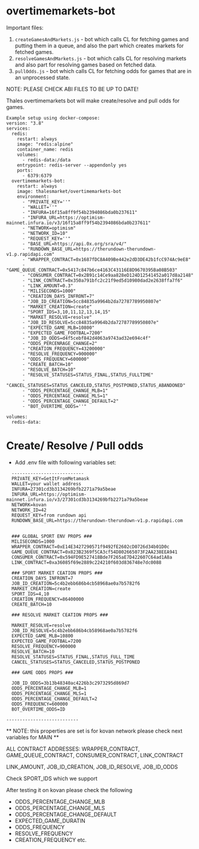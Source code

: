 # overtimemarkets-bot

Important files:

1. `createGamesAndMarkets.js` - bot which calls CL for fetching games and putting them in a queue, and also the part which creates markets for fetched games.
2. `resolveGamesAndMarkets.js` - bot which calls CL for resolving markets and also part for resolving games based on fetched data.
3. `pullOdds.js` - bot which calls CL for fetching odds for games that are in an unprocessed state.

NOTE: PLEASE CHECK ABI FILES TO BE UP TO DATE!

Thales overtimemarkets bot will make create/resolve and pull odds for games.

```
Example setup using docker-compose:
version: "3.8"
services:
  redis:
    restart: always
    image: "redis:alpine"
    container_name: redis
    volumes:
      - redis-data:/data
    entrypoint: redis-server --appendonly yes
    ports:
      - 6379:6379
  overtimemarkets-bot:
    restart: always
    image: thalesmarket/overtimemarkets-bot
    environment:
      - "PRIVATE_KEY=''"
      - "WALLET=''"
      - "INFURA=16f15a8ff9f54b2394086bda0b237611"
      - "INFURA_URL=https://optimism-mainnet.infura.io/v3/16f15a8ff9f54b2394086bda0b237611"
      - "NETWORK=optimism"
      - "NETWORK_ID=10"
      - "REQUEST_KEY=''"
      - "BASE_URL=https://api.0x.org/sra/v4/"
      - "RUNDOWN_BASE_URL=https://therundown-therundown-v1.p.rapidapi.com"
      - "WRAPPER_CONTRACT=0x1687fDC8A409Be442e2dD3DE42b1fcC974Ac9eE8"
      - "GAME_QUEUE_CONTRACT=0x5417c847b6ce4163C43116E8D9670395Ba08B503"
      - "CONSUMER_CONTRACT=0x2B91c14Ce9aa828eD124D12541452a017d8a2148"
      - "LINK_CONTRACT=0x350a791bfc2c21f9ed5d10980dad2e2638ffa7f6"
      - "LINK_AMOUNT=0.3"
      - "MILISECONDS=1000"
      - "CREATION_DAYS_INFRONT=7"
      - "JOB_ID_CREATION=5cc84835a9964b2da72787789950807e"
      - "MARKET_CREATION=create"
      - "SPORT_IDS=3,10,11,12,13,14,15"
      - "MARKET_RESOLVE=resolve"
      - "JOB_ID_RESOLVE=5cc84835a9964b2da72787789950807e"
      - "EXPECTED_GAME_MLB=10800"
      - "EXPECTED_GAME_FOOTBAL=7200"
      - "JOB_ID_ODDS=d4f5cebf842d4063a9743ad32e694c4f"
      - "ODDS_PERCENRAGE_CHANGE=2"
      - "CREATION_FREQUENCY=43200000"
      - "RESOLVE_FREQUENCY=900000"
      - "ODDS_FREQUENCY=600000"
      - "CREATE_BATCH=10"
      - "RESOLVE_BATCH=10"
      - "RESOLVE_STATUSES=STATUS_FINAL,STATUS_FULLTIME"
      - "CANCEL_STATUSES=STATUS_CANCELED,STATUS_POSTPONED,STATUS_ABANDONED"
      - "ODDS_PERCENTAGE_CHANGE_MLB=1"
      - "ODDS_PERCENTAGE_CHANGE_MLS=1"
      - "ODDS_PERCENTAGE_CHANGE_DEFAULT=2"
      - "BOT_OVERTIME_ODDS=''"

volumes:
  redis-data:

```

# Create/ Resolve / Pull odds

- Add .env file with following variables set:

```
  ---------------------------
  PRIVATE_KEY=GetItFromMetamask
  WALLET=your wallet address
  INFURA=27301cd3b3134269bfb2271a79a5beae
  INFURA_URL=https://optimism-mainnet.infura.io/v3/27301cd3b3134269bfb2271a79a5beae
  NETWORK=kovan
  NETWORK_ID=42
  REQUEST_KEY=from rundown api
  RUNDOWN_BASE_URL=https://therundown-therundown-v1.p.rapidapi.com


  ### GLOBAL SPORT ENV PROPS ###
  MILISECONDS=1000
  WRAPPER_CONTRACT=0xE14E3427290571f9492fE2602cD0726d34b01D0c
  GAME_QUEUE_CONTRACT=0x823B2369f5CA3cf54D802665073F2AA238EEA941
  CONSUMER_CONTRACT=0x594FD9E527418Bde7F265aE7D422607C64ad1A8a
  LINK_CONTRACT=0xa36085f69e2889c224210f603d836748e7dc0088

  ### SPORT MARKET CEATION PROPS ###
  CREATION_DAYS_INFRONT=7
  JOB_ID_CREATION=5c4b2ebb686b4cb58968ae0a7b5782f6
  MARKET_CREATION=create
  SPORT_IDS=4,10
  CREATION_FREQUENCY=86400000
  CREATE_BATCH=10

  ### RESOLVE MARKET CEATION PROPS ###

  MARKET_RESOLVE=resolve
  JOB_ID_RESOLVE=5c4b2ebb686b4cb58968ae0a7b5782f6
  EXPECTED_GAME_MLB=10800
  EXPECTED_GAME_FOOTBAL=7200
  RESOLVE_FREQUENCY=900000
  RESOLVE_BATCH=10
  RESOLVE_STATUSES=STATUS_FINAL,STATUS_FULL_TIME
  CANCEL_STATUSES=STATUS_CANCELED,STATUS_POSTPONED

  ### GAME ODDS PROPS ###

  JOB_ID_ODDS=3b13b48340ac4226b3c2973295d869d7
  ODDS_PERCENTAGE_CHANGE_MLB=1
  ODDS_PERCENTAGE_CHANGE_MLS=1
  ODDS_PERCENTAGE_CHANGE_DEFAULT=2
  ODDS_FREQUENCY=600000
  BOT_OVERTIME_ODDS=ID

---------------------------
```

** NOTE: this properties are set is for kovan network please check next variables for MAIN **

ALL CONTRACT ADDRESSES: WRAPPER_CONTRACT, GAME_QUEUE_CONTRACT, CONSUMER_CONTRACT, LINK_CONTRACT

LINK_AMOUNT, JOB_ID_CREATION, JOB_ID_RESOLVE, JOB_ID_ODDS

Check SPORT_IDS which we support

After testing it on kovan please check the following

- ODDS_PERCENTAGE_CHANGE_MLB
- ODDS_PERCENTAGE_CHANGE_MLS
- ODDS_PERCENTAGE_CHANGE_DEFAULT
- EXPECTED_GAME_DURATIN
- ODDS_FREQUENCY
- RESOLVE_FREQUENCY
- CREATION_FREQUENCY
  etc.
